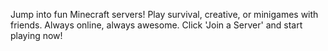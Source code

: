 Jump into fun Minecraft servers! Play survival, creative, or minigames with friends. Always online, always awesome. Click 'Join a Server' and start playing now!
